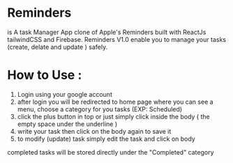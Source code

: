 # Reminders
is A task Manager App clone of Apple's Reminders built with ReactJs tailwindCSS and Firebase.
Reminders V1.0 enable you to manage your tasks (create, delate and update ) safely.

# How to Use :
1. Login using your google account 
2. after login you will be redirected to home page where you can see a menu, choose a category for you tasks (EXP: Scheduled)
3. click the plus button in top or just simply click inside the body ( the empty space under the underline )
4. write your task then click on the body again to save it
5. to modify (update) task simply edit the task and click on body

completed tasks will be stored directly under the "Completed" category

